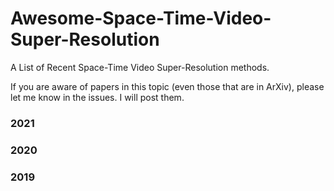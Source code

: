# Awesome-Space-Time-Video-Super-Resolution
A List of Recent Space-Time Video Super-Resolution methods.

If you are aware of papers in this topic (even those that are in ArXiv), please let me know in the issues. I will post them.

### 2021


### 2020


### 2019
